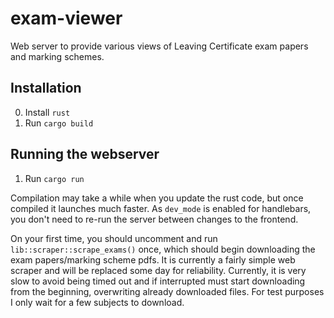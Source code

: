 # exam-viewer

Web server to provide various views of Leaving Certificate exam papers and marking schemes.

## Installation
0. Install `rust`
1. Run `cargo build`

## Running the webserver
1. Run `cargo run`

Compilation may take a while when you update the rust code, but once compiled it launches much faster. As `dev_mode` is enabled for handlebars, you don't need to re-run the server between changes to the frontend.

On your first time, you should uncomment and run `lib::scraper::scrape_exams()` once, which should begin downloading the exam papers/marking scheme pdfs.
It is currently a fairly simple web scraper and will be replaced some day for reliability.
Currently, it is very slow to avoid being timed out and if interrupted must start downloading from the beginning, overwriting already downloaded files.
For test purposes I only wait for a few subjects to download.